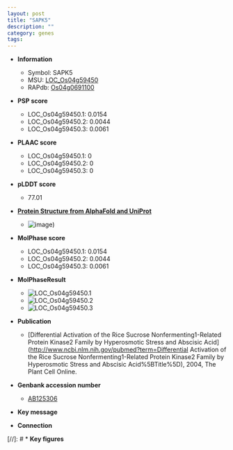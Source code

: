 ```yaml
---
layout: post
title: "SAPK5"
description: ""
category: genes
tags: 
---
```


* **Information**  
    + Symbol: SAPK5  
    + MSU: [LOC_Os04g59450](http://rice.plantbiology.msu.edu/cgi-bin/ORF_infopage.cgi?orf=LOC_Os04g59450)  
    + RAPdb: [Os04g0691100](http://rapdb.dna.affrc.go.jp/viewer/gbrowse_details/irgsp1?name=Os04g0691100)  

* **PSP score**  
    + LOC_Os04g59450.1: 0.0154 
    + LOC_Os04g59450.2: 0.0044 
    + LOC_Os04g59450.3: 0.0061 

* **PLAAC score**  
    + LOC_Os04g59450.1: 0 
    + LOC_Os04g59450.2: 0 
    + LOC_Os04g59450.3: 0 

* **pLDDT score**
    + 77.01

* **[Protein Structure from AlphaFold and UniProt](https://www.uniprot.org/uniprotkb/Q7XKA8/entry#structure)**
    + ![image](https://ricepsp.github.io/images/Q7/AF-Q7XKA8-F1.png))

* **MolPhase score**
    + LOC_Os04g59450.1: 0.0154
    + LOC_Os04g59450.2: 0.0044
    + LOC_Os04g59450.3: 0.0061

* **MolPhaseResult**
    + ![LOC_Os04g59450.1](https://ricepsp.github.io/pictures/LOC_Os04g/LOC_Os04g59450.1.png)
    + ![LOC_Os04g59450.2](https://ricepsp.github.io/pictures/LOC_Os04g/LOC_Os04g59450.2.png)
    + ![LOC_Os04g59450.3](https://ricepsp.github.io/pictures/LOC_Os04g/LOC_Os04g59450.3.png)

* **Publication**  
    + [Differential Activation of the Rice Sucrose Nonfermenting1-Related Protein Kinase2 Family by Hyperosmotic Stress and Abscisic Acid](http://www.ncbi.nlm.nih.gov/pubmed?term=Differential Activation of the Rice Sucrose Nonfermenting1-Related Protein Kinase2 Family by Hyperosmotic Stress and Abscisic Acid%5BTitle%5D), 2004, The Plant Cell Online.

* **Genbank accession number**  
    + [AB125306](http://www.ncbi.nlm.nih.gov/nuccore/AB125306)

* **Key message**  

* **Connection**  

[//]: # * **Key figures**  


